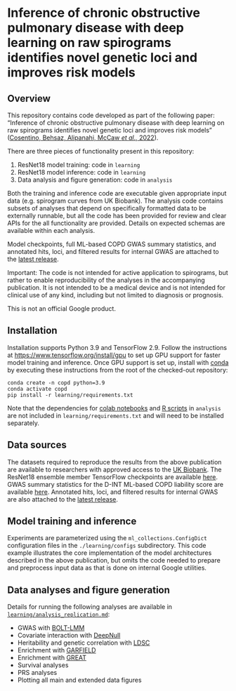 # Inference of chronic obstructive pulmonary disease with deep learning on raw spirograms identifies novel genetic loci and improves risk models

## Overview

This repository contains code developed as part of the following paper:
“Inference of chronic obstructive pulmonary disease with deep learning on raw
spirograms identifies novel genetic loci and improves risk models”
([Cosentino, Behsaz, Alipanahi, McCaw *et al*., 2022](https://www.medrxiv.org/content/10.1101/2022.09.12.22279863v1)).

There are three pieces of functionality present in this repository:

1.  ResNet18 model training: code in `learning`
1.  ResNet18 model inference: code in `learning`
1.  Data analysis and figure generation: code in `analysis`

Both the training and inference code are executable given appropriate input data
(e.g. spirogram curves from UK Biobank). The analysis code contains subsets of
analyses that depend on specifically formatted data to be externally runnable,
but all the code has been provided for review and clear APIs for the all
functionality are provided. Details on expected schemas are available within
each analysis.

Model checkpoints, full ML-based COPD GWAS summary statistics, and annotated
hits, loci, and filtered results for internal GWAS are attached to the
[latest release](https://github.com/Google-Health/genomics-research/releases/tag/v0.2.0-ML-COPD).

Important: The code is not intended for active application to spirograms, but
rather to enable reproducibility of the analyses in the accompanying
publication. It is not intended to be a medical device and is not intended for
clinical use of any kind, including but not limited to diagnosis or prognosis.

This is not an official Google product.

## Installation

Installation supports Python 3.9 and TensorFlow 2.9. Follow the instructions at
https://www.tensorflow.org/install/gpu to set up GPU support for faster model
training and inference. Once GPU support is set up, install with
[conda](https://docs.conda.io/projects/conda/en/latest/index.html) by executing
these instructions from the root of the checked-out repository:

```
conda create -n copd python=3.9
conda activate copd
pip install -r learning/requirements.txt
```

Note that the dependencies for
[colab notebooks](https://colab.research.google.com/) and
[R scripts](https://www.r-project.org/) in `analysis` are not included in
`learning/requirements.txt` and will need to be installed separately.

## Data sources

The datasets required to reproduce the results from the above publication are
available to researchers with approved access to the
[UK Biobank](https://www.ukbiobank.ac.uk/). The ResNet18 ensemble member
TensorFlow checkpoints are available
[here](https://github.com/Google-Health/genomics-research/releases/download/v0.2.0-ML-COPD/ml_based_copd_member_ckpts.zip).
GWAS summary statistics for the D-INT ML-based COPD liability score are
available
[here](https://github.com/Google-Health/genomics-research/releases/download/v0.2.0-ML-COPD/ml_based_copd.gwas.tsv.gz).
Annotated hits, loci, and filtered results for internal GWAS are also attached
to the
[latest release](https://github.com/Google-Health/genomics-research/releases/tag/v0.2.0-ML-COPD/).

## Model training and inference

Experiments are parameterized using the `ml_collections.ConfigDict`
configuration files in the `./learning/configs` subdirectory. This code example
illustrates the core implementation of the model architectures described in the
above publication, but omits the code needed to prepare and preprocess input
data as that is done on internal Google utilities.

## Data analyses and figure generation

Details for running the following analyses are available in
[`learning/analysis_replication.md`](https://github.com/Google-Health/genomics-research/blob/main/ml-based-copd/learning/analysis_replication.md):

-   GWAS with
    [BOLT-LMM](https://alkesgroup.broadinstitute.org/BOLT-LMM/BOLT-LMM_manual.html)
-   Covariate interaction with
    [DeepNull](https://github.com/Google-Health/genomics-research/tree/main/nonlinear-covariate-gwas)
-   Heritability and genetic correlation with
    [LDSC](https://github.com/bulik/ldsc)
-   Enrichment with [GARFIELD](https://www.ebi.ac.uk/birney-srv/GARFIELD/)
-   Enrichment with [GREAT](http://great.stanford.edu/public/html/)
-   Survival analyses
-   PRS analyses
-   Plotting all main and extended data figures
